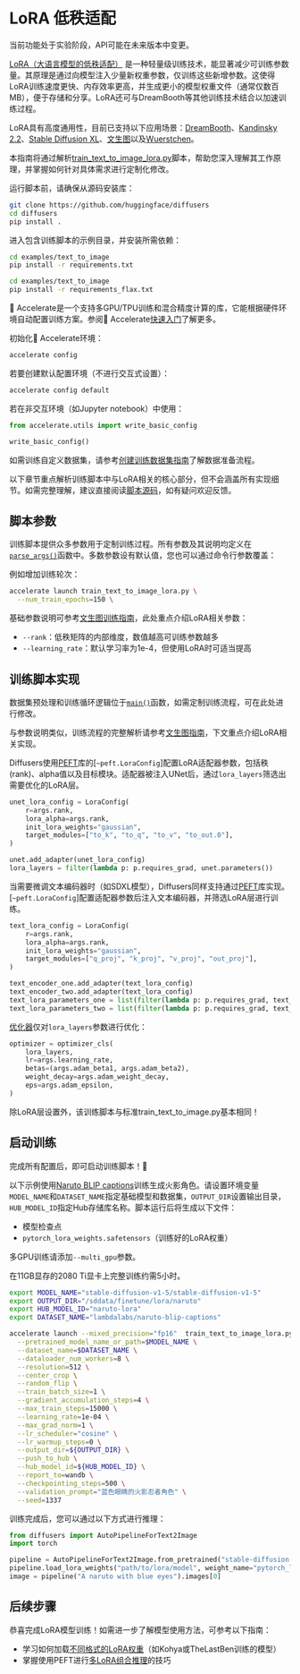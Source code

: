 <!--Copyright 2025 The HuggingFace Team. All rights reserved.

Licensed under the Apache License, Version 2.0 (the "License"); you may not use this file except in compliance with
the License. You may obtain a copy of the License at

http://www.apache.org/licenses/LICENSE-2.0

Unless required by applicable law or agreed to in writing, software distributed under the License is distributed on
an "AS IS" BASIS, WITHOUT WARRANTIES OR CONDITIONS OF ANY KIND, either express or implied. See the License for the
specific language governing permissions and limitations under the License.
-->

# LoRA 低秩适配

<Tip warning={true}>

当前功能处于实验阶段，API可能在未来版本中变更。

</Tip>

[LoRA（大语言模型的低秩适配）](https://hf.co/papers/2106.09685) 是一种轻量级训练技术，能显著减少可训练参数量。其原理是通过向模型注入少量新权重参数，仅训练这些新增参数。这使得LoRA训练速度更快、内存效率更高，并生成更小的模型权重文件（通常仅数百MB），便于存储和分享。LoRA还可与DreamBooth等其他训练技术结合以加速训练过程。

<Tip>

LoRA具有高度通用性，目前已支持以下应用场景：[DreamBooth](https://github.com/huggingface/diffusers/blob/main/examples/dreambooth/train_dreambooth_lora.py)、[Kandinsky 2.2](https://github.com/huggingface/diffusers/blob/main/examples/kandinsky2_2/text_to_image/train_text_to_image_lora_decoder.py)、[Stable Diffusion XL](https://github.com/huggingface/diffusers/blob/main/examples/text_to_image/train_text_to_image_lora_sdxl.py)、[文生图](https://github.com/huggingface/diffusers/blob/main/examples/text_to_image/train_text_to_image_lora.py)以及[Wuerstchen](https://github.com/huggingface/diffusers/blob/main/examples/wuerstchen/text_to_image/train_text_to_image_lora_prior.py)。

</Tip>

本指南将通过解析[train_text_to_image_lora.py](https://github.com/huggingface/diffusers/blob/main/examples/text_to_image/train_text_to_image_lora.py)脚本，帮助您深入理解其工作原理，并掌握如何针对具体需求进行定制化修改。

运行脚本前，请确保从源码安装库：

```bash
git clone https://github.com/huggingface/diffusers
cd diffusers
pip install .
```

进入包含训练脚本的示例目录，并安装所需依赖：

<hfoptions id="installation">
<hfoption id="PyTorch">

```bash
cd examples/text_to_image
pip install -r requirements.txt
```

</hfoption>
<hfoption id="Flax">

```bash
cd examples/text_to_image
pip install -r requirements_flax.txt
```

</hfoption>
</hfoptions>

<Tip>

🤗 Accelerate是一个支持多GPU/TPU训练和混合精度计算的库，它能根据硬件环境自动配置训练方案。参阅🤗 Accelerate[快速入门](https://huggingface.co/docs/accelerate/quicktour)了解更多。

</Tip>

初始化🤗 Accelerate环境：

```bash
accelerate config
```

若要创建默认配置环境（不进行交互式设置）：

```bash
accelerate config default
```

若在非交互环境（如Jupyter notebook）中使用：

```py
from accelerate.utils import write_basic_config

write_basic_config()
```

如需训练自定义数据集，请参考[创建训练数据集指南](create_dataset)了解数据准备流程。

<Tip>

以下章节重点解析训练脚本中与LoRA相关的核心部分，但不会涵盖所有实现细节。如需完整理解，建议直接阅读[脚本源码](https://github.com/huggingface/diffusers/blob/main/examples/text_to_image/train_text_to_image_lora.py)，如有疑问欢迎反馈。

</Tip>

## 脚本参数

训练脚本提供众多参数用于定制训练过程。所有参数及其说明均定义在[`parse_args()`](https://github.com/huggingface/diffusers/blob/dd9a5caf61f04d11c0fa9f3947b69ab0010c9a0f/examples/text_to_image/train_text_to_image_lora.py#L85)函数中。多数参数设有默认值，您也可以通过命令行参数覆盖：

例如增加训练轮次：

```bash
accelerate launch train_text_to_image_lora.py \
  --num_train_epochs=150 \
```

基础参数说明可参考[文生图训练指南](text2image#script-parameters)，此处重点介绍LoRA相关参数：

- `--rank`：低秩矩阵的内部维度，数值越高可训练参数越多
- `--learning_rate`：默认学习率为1e-4，但使用LoRA时可适当提高

## 训练脚本实现

数据集预处理和训练循环逻辑位于[`main()`](https://github.com/huggingface/diffusers/blob/dd9a5caf61f04d11c0fa9f3947b69ab0010c9a0f/examples/text_to_image/train_text_to_image_lora.py#L371)函数，如需定制训练流程，可在此处进行修改。

与参数说明类似，训练流程的完整解析请参考[文生图指南](text2image#training-script)，下文重点介绍LoRA相关实现。

<hfoptions id="lora">
<hfoption id="UNet">

Diffusers使用[PEFT](https://hf.co/docs/peft)库的[`~peft.LoraConfig`]配置LoRA适配器参数，包括秩(rank)、alpha值以及目标模块。适配器被注入UNet后，通过`lora_layers`筛选出需要优化的LoRA层。

```py
unet_lora_config = LoraConfig(
    r=args.rank,
    lora_alpha=args.rank,
    init_lora_weights="gaussian",
    target_modules=["to_k", "to_q", "to_v", "to_out.0"],
)

unet.add_adapter(unet_lora_config)
lora_layers = filter(lambda p: p.requires_grad, unet.parameters())
```

</hfoption>
<hfoption id="text encoder">

当需要微调文本编码器时（如SDXL模型），Diffusers同样支持通过[PEFT](https://hf.co/docs/peft)库实现。[`~peft.LoraConfig`]配置适配器参数后注入文本编码器，并筛选LoRA层进行训练。

```py
text_lora_config = LoraConfig(
    r=args.rank,
    lora_alpha=args.rank,
    init_lora_weights="gaussian",
    target_modules=["q_proj", "k_proj", "v_proj", "out_proj"],
)

text_encoder_one.add_adapter(text_lora_config)
text_encoder_two.add_adapter(text_lora_config)
text_lora_parameters_one = list(filter(lambda p: p.requires_grad, text_encoder_one.parameters()))
text_lora_parameters_two = list(filter(lambda p: p.requires_grad, text_encoder_two.parameters()))
```

</hfoption>
</hfoptions>

[优化器](https://github.com/huggingface/diffusers/blob/e4b8f173b97731686e290b2eb98e7f5df2b1b322/examples/text_to_image/train_text_to_image_lora.py#L529)仅对`lora_layers`参数进行优化：

```py
optimizer = optimizer_cls(
    lora_layers,
    lr=args.learning_rate,
    betas=(args.adam_beta1, args.adam_beta2),
    weight_decay=args.adam_weight_decay,
    eps=args.adam_epsilon,
)
```

除LoRA层设置外，该训练脚本与标准train_text_to_image.py基本相同！

## 启动训练

完成所有配置后，即可启动训练脚本！🚀

以下示例使用[Naruto BLIP captions](https://huggingface.co/datasets/lambdalabs/naruto-blip-captions)训练生成火影角色。请设置环境变量`MODEL_NAME`和`DATASET_NAME`指定基础模型和数据集，`OUTPUT_DIR`设置输出目录，`HUB_MODEL_ID`指定Hub存储库名称。脚本运行后将生成以下文件：

- 模型检查点
- `pytorch_lora_weights.safetensors`（训练好的LoRA权重）

多GPU训练请添加`--multi_gpu`参数。

<Tip warning={true}>

在11GB显存的2080 Ti显卡上完整训练约需5小时。

</Tip>

```bash
export MODEL_NAME="stable-diffusion-v1-5/stable-diffusion-v1-5"
export OUTPUT_DIR="/sddata/finetune/lora/naruto"
export HUB_MODEL_ID="naruto-lora"
export DATASET_NAME="lambdalabs/naruto-blip-captions"

accelerate launch --mixed_precision="fp16"  train_text_to_image_lora.py \
  --pretrained_model_name_or_path=$MODEL_NAME \
  --dataset_name=$DATASET_NAME \
  --dataloader_num_workers=8 \
  --resolution=512 \
  --center_crop \
  --random_flip \
  --train_batch_size=1 \
  --gradient_accumulation_steps=4 \
  --max_train_steps=15000 \
  --learning_rate=1e-04 \
  --max_grad_norm=1 \
  --lr_scheduler="cosine" \
  --lr_warmup_steps=0 \
  --output_dir=${OUTPUT_DIR} \
  --push_to_hub \
  --hub_model_id=${HUB_MODEL_ID} \
  --report_to=wandb \
  --checkpointing_steps=500 \
  --validation_prompt="蓝色眼睛的火影忍者角色" \
  --seed=1337
```

训练完成后，您可以通过以下方式进行推理：

```py
from diffusers import AutoPipelineForText2Image
import torch

pipeline = AutoPipelineForText2Image.from_pretrained("stable-diffusion-v1-5/stable-diffusion-v1-5", torch_dtype=torch.float16).to("cuda")
pipeline.load_lora_weights("path/to/lora/model", weight_name="pytorch_lora_weights.safetensors")
image = pipeline("A naruto with blue eyes").images[0]
```

## 后续步骤

恭喜完成LoRA模型训练！如需进一步了解模型使用方法，可参考以下指南：

- 学习如何加载[不同格式的LoRA权重](../using-diffusers/loading_adapters#LoRA)（如Kohya或TheLastBen训练的模型）
- 掌握使用PEFT进行[多LoRA组合推理](../tutorials/using_peft_for_inference)的技巧